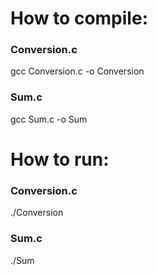 # How to compile:
### Conversion.c
gcc Conversion.c -o Conversion
### Sum.c
gcc Sum.c -o Sum

# How to run:
### Conversion.c
./Conversion
### Sum.c
./Sum